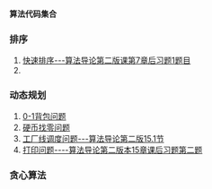 #### 算法代码集合

### 排序 
    
  1. [快速排序---算法导论第二版课第7章后习题1题目](./quicksort) 
  2. []()
### 动态规划 
  
  1. [0-1背包问题](./dyc_programing_0_1_bag)
  2. [硬币找零问题](./dyc_programing_coins)
  3. [工厂线调度问题---算法导论第二版15.1节]()
  4. [打印问题----算法导论第二版本15章课后习题第二题](./dyc_programing_printf_question)

### 贪心算法 
  